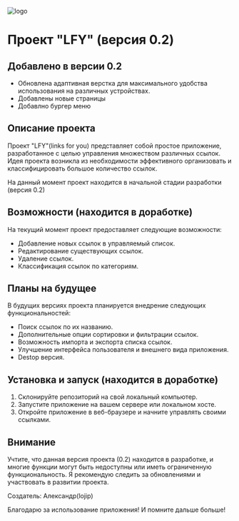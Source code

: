 ![logo](https://github.com/lojip/Links-React/assets/134970074/10635042-70c4-4f9f-890c-f70c975198fc)



# Проект "LFY" (версия 0.2)

## Добавлено в версии 0.2

- Обновлена адаптивная верстка для максимального удобства использования на различных устройствах.
- Добавлены новые страницы
- Добавлно бургер меню

## Описание проекта

Проект "LFY"(links for you) представляет собой простое приложение, разработанное с целью управления множеством различных ссылок.
Идея проекта возникла из необходимости эффективного организовать и классифицировать большое количество ссылок.

На данный момент проект находится в начальной стадии разработки (версия 0.2)

## Возможности (находится в доработке)

На текущий момент проект предоставляет следующие возможности:

- Добавление новых ссылок в управляемый список.
- Редактирование существующих ссылок.
- Удаление ссылок.
- Классификация ссылок по категориям.

## Планы на будущее 

В будущих версиях проекта планируется внедрение следующих функциональностей:

- Поиск ссылок по их названию.
- Дополнительные опции сортировки и фильтрации ссылок.
- Возможность импорта и экспорта списка ссылок.
- Улучшение интерфейса пользователя и внешнего вида приложения.
- Destop версия.

## Установка и запуск (находится в доработке)

1. Склонируйте репозиторий на свой локальный компьютер.
2. Запустите приложение на вашем сервере или локальном хосте.
3. Откройте приложение в веб-браузере и начните управлять своими ссылками.

## Внимание

Учтите, что данная версия проекта (0.2) находится в разработке, и многие функции могут быть недоступны или иметь ограниченную функциональность. Я рекомендую следить за обновлениями и участвовать в развитии проекта.


Создатель: Александр(lojip)

Благодарю за использование приложения! И помните дальше больше!